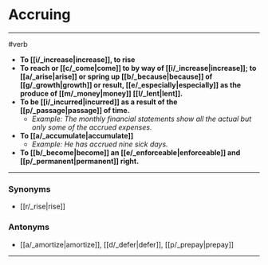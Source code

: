 # Accruing
---
#verb
- **To [[i/_increase|increase]], to rise**
- **To reach or [[c/_come|come]] to by way of [[i/_increase|increase]]; to [[a/_arise|arise]] or spring up [[b/_because|because]] of [[g/_growth|growth]] or result, [[e/_especially|especially]] as the produce of [[m/_money|money]] [[l/_lent|lent]].**
- **To be [[i/_incurred|incurred]] as a result of the [[p/_passage|passage]] of time.**
	- _Example: The monthly financial statements show all the actual but only some of the accrued expenses._
- **To [[a/_accumulate|accumulate]]**
	- _Example: He has accrued nine sick days._
- **To [[b/_become|become]] an [[e/_enforceable|enforceable]] and [[p/_permanent|permanent]] right.**
---
### Synonyms
- [[r/_rise|rise]]
### Antonyms
- [[a/_amortize|amortize]], [[d/_defer|defer]], [[p/_prepay|prepay]]
---
